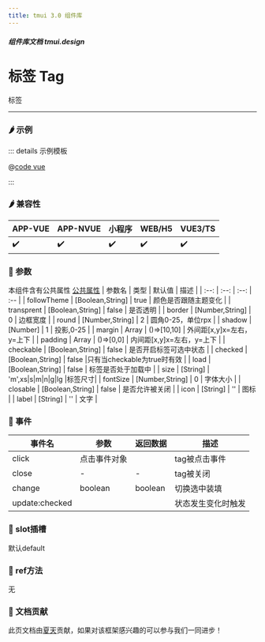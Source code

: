 ```yaml
---
title: tmui 3.0 组件库
---
```


<dirtoc></dirtoc>

##### 组件库文档 tmui.design

# 标签 Tag
标签

---

### :hot_pepper: 示例

<webview url="https://tmui.design/h5/#/pages/showdata/tag"></webview>

::: details 示例模板

@[code vue](pages/showdata/tag.nvue)

:::

### :hot_pepper: 兼容性

| APP-VUE | APP-NVUE | 小程序 | WEB/H5 | VUE3/TS |
| --- | --- | --- | --- | --- |
| :heavy_check_mark: | :heavy_check_mark: | :heavy_check_mark: | :heavy_check_mark: | :heavy_check_mark: |

### :seedling: 参数
本组件含有公共属性 [公共属性](/doc/spec/组件公共样式.md)
| 参数名 | 类型 | 默认值 | 描述 |
| :--: | :--: | :--: | :-- |
| followTheme | [Boolean,String] | true | 颜色是否跟随主题变化 |
| transprent | [Boolean,String] | false | 是否透明 |
| border | [Number,String] | 0 | 边框宽度 |
| round | [Number,String] | 2 | 圆角0-25，单位rpx |
| shadow | [Number] | 1 | 投影,0-25 |
| margin | Array | ()=>[10,10] | 外间距[x,y]x=左右，y=上下 |
| padding | Array | ()=>[0,0] | 内间距[x,y]x=左右，y=上下 |
| checkable | [Boolean,String] | false | 是否开启标签可选中状态 |
| checked | [Boolean,String] | false |只有当checkable为true时有效  |
| load | [Boolean,String] | false | 标签是否处于加载中 |
| size | [String] | 'm',xs\|s\|m\|n\|g\|lg  |标签尺寸|
| fontSize | [Number,String] | 0 | 字体大小 |
| closable | [Boolean,String] | false | 是否允许被关闭  |
| icon | [String] | '' | 图标 |
| label | [String] | '' | 文字 |

### :rose: 事件
| 事件名 | 参数 | 返回数据 | 描述 |
| --- | --- | --- | --- |
| click | 点击事件对象 |  | tag被点击事件 |
| close | - | - | tag被关闭 |
| change | boolean | boolean | 切换选中装填 |
| update:checked |  |  | 状态发生变化时触发 |

### :corn: slot插槽
默认default

### :green_salad: ref方法
无


### :couplekiss: 文档贡献
此页文档由[夏天](https://gitee.com/Xia_5718)贡献，如果对该框架感兴趣的可以参与我们一同进步！